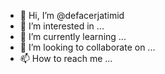 - 👋 Hi, I’m @defacerjatimid
- 👀 I’m interested in ...
- 🌱 I’m currently learning ...
- 💞️ I’m looking to collaborate on ...
- 📫 How to reach me ...

<!---
vision and mission: Untuk membuat komunitad berkembang di ilmu Tech. Berdasar perkembangan yg sangat pekat terhadapa technology. kamu menagadakan open setia day nya. Gunakan lah ilmu sebaik" nya. oke segitu aja, semua nya Study In Hacking to make a money. Bahagiakan lah dirimu dan ortu mu, jika tiada, gunakan lwh ilmu se baik"nya.

okeh sekian aja.

WAAssalamualaikum.
--->
